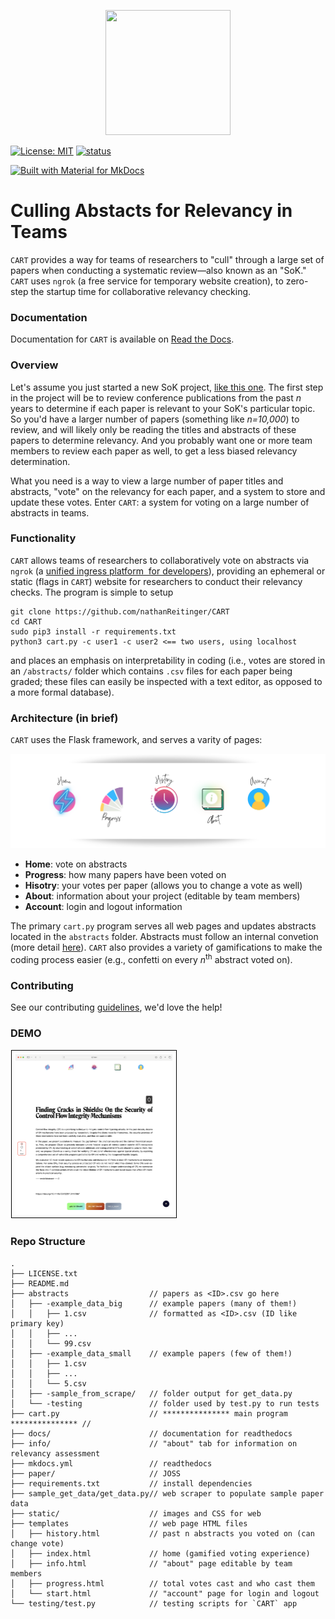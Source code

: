 
<p align="center"><img src="docs/img/logo.svg" data-canonical-src="docs/img/logo.svg" width="200" height="200"/></p>


 [![License: MIT](https://img.shields.io/badge/License-MIT-yellow.svg)](https://opensource.org/licenses/MIT) [![status](https://joss.theoj.org/papers/d58ad58b740d1d2d2470beaf533ef221/status.svg)](https://joss.theoj.org/papers/d58ad58b740d1d2d2470beaf533ef221) 

[![Built with Material for MkDocs](https://img.shields.io/badge/Material_for_MkDocs-526CFE?style=for-the-badge&logo=MaterialForMkDocs&logoColor=white)](https://nathanreitinger.github.io/CART/)



# Culling Abstacts for Relevancy in Teams

`CART` provides a way for teams of researchers to "cull" through a large set of papers when conducting a systematic review—also known as an "SoK." `CART` uses `ngrok` (a free service for temporary website creation), to zero-step the startup time for collaborative relevancy checking. 

### Documentation

Documentation for `CART` is available on [Read the Docs](https://nathanreitinger.github.io/CART/).

### Overview

Let's assume you just started a new SoK project, [like this one](https://conpro23.ieee-security.org/papers/reitinger-conpro23.pdf). The first step in the project will be to review conference publications from the past *n* years to determine if each paper is relevant to your SoK's particular topic. So you'd have a larger number of papers (something like *n=10,000*) to review, and will likely only be reading the titles and abstracts of these papers to determine relevancy. And you probably want one or more team members to review each paper as well, to get a less biased relevancy determination. 

What you need is a way to view a large number of paper titles and abstracts, "vote" on the relevancy for each paper, and a system to store and update these votes. Enter `CART`: a system for voting on a large number of abstracts in teams.

### Functionality

`CART` allows teams of researchers to collaboratively vote on abstracts via `ngrok` (a [unified ingress platform  for developers](https://ngrok.com/)), providing an ephemeral or static (flags in `CART`) website for researchers to conduct their relevancy checks. The program is simple to setup

```
git clone https://github.com/nathanReitinger/CART
cd CART
sudo pip3 install -r requirements.txt
python3 cart.py -c user1 -c user2 <== two users, using localhost
```

and places an emphasis on interpretability in coding (i.e., votes are stored in an `/abstracts/` folder which contains `.csv` files for each paper being graded; these files can easily be inspected with a text editor, as opposed to a more formal database). 

### Architecture (in brief)

`CART` uses the Flask framework, and serves a varity of pages:

![dock](docs/img/dock.svg)

- **Home**: vote on abstracts
- **Progress**: how many papers have been voted on 
- **Hisotry**: your votes per paper (allows you to change a vote as well)
- **About**: information about your project (editable by team members)
- **Account**: login and logout information 

The primary `cart.py` program serves all web pages and updates abstracts located in the `abstracts` folder. Abstracts must follow an internal convetion (more detail [here](https://nathanreitinger.github.io/CART/assumptions/)). `CART` also provides a variety of gamifications to make the coding process easier (e.g., confetti on every *n*<sup>th</sup> abstract voted on). 

### Contributing

See our contributing [guidelines](https://nathanreitinger.github.io/CART/CONTRIBUTING/), we'd love the help!

### DEMO 

<img src="docs/img/screenshot.png" alt="screenshot" style="zoom: 25%;--s: 10px; padding: var(--s);border: calc(2*var(--s)) solid #0000;outline: 1px solid #000;outline-offset: calc(-1*var(--s));background: conic-gradient(from 90deg at 1px 1px,#0000 25%,#000 0);" />

### Repo Structure 

```
.
├── LICENSE.txt
├── README.md
├── abstracts                  // papers as <ID>.csv go here
│   ├── -example_data_big      // example papers (many of them!)
│   │   ├── 1.csv              // formatted as <ID>.csv (ID like primary key)
│   │   ├── ...								
│   │   └── 99.csv							
│   ├── -example_data_small    // example papers (few of them!)
│   │   ├── 1.csv
│   │   ├── ...
│   │   └── 5.csv
│   ├── -sample_from_scrape/   // folder output for get_data.py 
│   └── -testing               // folder used by test.py to run tests
├── cart.py                    // *************** main program *************** // 
├── docs/                      // documentation for readthedocs
├── info/                      // "about" tab for information on relevancy assessment
├── mkdocs.yml                 // readthedocs
├── paper/                     // JOSS
├── requirements.txt           // install dependencies 
├── sample_get_data/get_data.py// web scraper to populate sample paper data 
├── static/                    // images and CSS for web
├── templates                  // web page HTML files
│   ├── history.html           // past n abstracts you voted on (can change vote)
│   ├── index.html             // home (gamified voting experience)
│   ├── info.html              // "about" page editable by team members
│   ├── progress.html          // total votes cast and who cast them
│   └── start.html             // "account" page for login and logout 
└── testing/test.py            // testing scripts for `CART` app 

```




